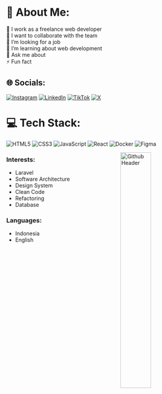 # 💫 About Me:
🔭 I work as a freelance web developer<br>👯 I want to collaborate with the team<br>🤝 I’m looking for a job<br>🌱 I’m learning about web development<br>💬 Ask me about<br>⚡ Fun fact


## 🌐 Socials:
[![Instagram](https://img.shields.io/badge/Instagram-%23E4405F.svg?logo=Instagram&logoColor=white)](https://instagram.com/prudenca.daffa) [![LinkedIn](https://img.shields.io/badge/LinkedIn-%230077B5.svg?logo=linkedin&logoColor=white)](https://linkedin.com/in/prudencadaffa) [![TikTok](https://img.shields.io/badge/TikTok-%23000000.svg?logo=TikTok&logoColor=white)](https://tiktok.com/@prudenca.daffa) [![X](https://img.shields.io/badge/X-black.svg?logo=X&logoColor=white)](https://x.com/prudencadaffa) 

# 💻 Tech Stack:
![HTML5](https://img.shields.io/badge/html5-%23E34F26.svg?style=for-the-badge&logo=html5&logoColor=white) ![CSS3](https://img.shields.io/badge/css3-%231572B6.svg?style=for-the-badge&logo=css3&logoColor=white) ![JavaScript](https://img.shields.io/badge/javascript-%23323330.svg?style=for-the-badge&logo=javascript&logoColor=%23F7DF1E) ![React](https://img.shields.io/badge/react-%2320232a.svg?style=for-the-badge&logo=react&logoColor=%2361DAFB) ![Docker](https://img.shields.io/badge/docker-%230db7ed.svg?style=for-the-badge&logo=docker&logoColor=white) ![Figma](https://img.shields.io/badge/figma-%23F24E1E.svg?style=for-the-badge&logo=figma&logoColor=white)

<picture>
  <source media="(prefers-color-scheme: dark)" srcset="Images/coding_2.gif">
  <source media="(prefers-color-scheme: light)" srcset="/Images/coding.gif" />
  <img width="40%" align="right" alt="Github Header" src="Images/coding_2.gif" />
</picture>

<h3 align="left">Interests:</h3>

- Laravel 
- Software Architecture
- Design System
- Clean Code
- Refactoring
- Database

<h3 align="left">Languages:</h3>

- Indonesia
- English

<br><br>
